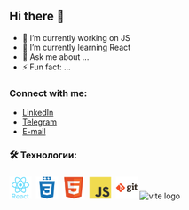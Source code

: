 ## Hi there 👋

- 🔭 I’m currently working on JS
- 🌱 I’m currently learning React
- 💬 Ask me about ...
- ⚡ Fun fact: ...

### Connect with me:
- <a href="https://www.linkedin.com/in/nadezhda-konstantinova-7337b3ab/" target="blank">LinkedIn</a>
- <a href="https://t.me/Nadin_Kons" target="blank">Telegram</a>
- <a href="nadikon@gmail.com" target="blank">E-mail</a>


<h3 align="left">🛠 Технологии:</h3>

###
<div>
  <img src="https://github.com/devicons/devicon/blob/master/icons/react/react-original-wordmark.svg" title="React" alt="React" width="40" height="40"/>&nbsp;
  <img src="https://github.com/devicons/devicon/blob/master/icons/css3/css3-plain-wordmark.svg"  title="CSS3" alt="CSS" width="40" height="40"/>&nbsp;
  <img src="https://github.com/devicons/devicon/blob/master/icons/html5/html5-original.svg" title="HTML5" alt="HTML" width="40" height="40"/>&nbsp;
  <img src="https://github.com/devicons/devicon/blob/master/icons/javascript/javascript-original.svg" title="JavaScript" alt="JavaScript" width="40" height="40"/>&nbsp;
  <img src="https://github.com/devicons/devicon/blob/master/icons/git/git-original-wordmark.svg" title="Git" **alt="Git" width="40" height="40"/>
  <img src="https://skillicons.dev/icons?i=vite" height="40" alt="vite logo"  />
</div>

